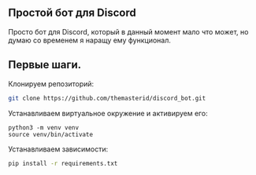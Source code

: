 ## Простой бот для Discord

Просто бот для Discord, который в данный момент мало что может, но думаю со временем я наращу ему функционал.

## Первые шаги.

Клонируем репозиторий:

```bash
git clone https://github.com/themasterid/discord_bot.git
```
Устанавливаем виртуальное окружение и активируем его:
```
python3 -m venv venv
source venv/bin/activate
```
Устанавливаем зависимости:
```bash
pip install -r requirements.txt
```
